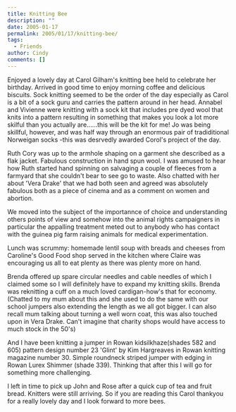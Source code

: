 ```yaml
---
title: Knitting Bee
description: ""
date: 2005-01-17
permalink: 2005/01/17/knitting-bee/
tags:
  - Friends
author: Cindy
comments: []
---
```


Enjoyed a lovely day at Carol Gilham\'s knitting bee held to celebrate
her birthday. Arrived in good time to enjoy morning coffee and delicious
biscuits. Sock knitting seemed to be the order of the day especially as
Carol is a bit of a sock guru and carries the pattern around in her
head. Annabel and Vivienne were knitting with a sock kit that includes
pre dyed wool that knits into a pattern resulting in something that
makes you look a lot more skilful than you actually are......this will
be the kit for me! Jo was being skillful, however, and was half way
through an enormous pair of tradiditional Norweigan socks -this was
desrvedly awarded Corol\'s project of the day.

Ruth Cory was up to the armhole shaping on a garment she described as a
flak jacket. Fabulous construction in hand spun wool. I was amused to
hear how Ruth started hand spinning on salvaging a couple of fleeces
from a farmyard that she couldn\'t bear to see go to waste. Also chatted
with her about \'Vera Drake\' that we had both seen and agreed was
absolutely fabulous both as a piece of cinema and as a comment on women
and abortion.

We moved into the subject of the importannce of choice and understanding
others points of view and somehow into the animal rights campaigners in
particular the appalling treatment meted out to anybody who has contact
with the guinea pig farm raising animals for medical experimentation.

Lunch was scrummy: homemade lentil soup with breads and cheeses from
Caroline\'s Good Food shop served in the kitchen where Claire was
encouraging us all to eat plenty as there was plenty more on hand.

Brenda offered up spare circular needles and cable needles of which I
claimed some so I will definitely have to expand my knitting skills.
Brenda was reknitting a cuff on a much loved cardigan-how\'s that for
economy.(Chatted to my mum about this and she used to do the same with
our school jumpers also extending the length as we all got bigger. I can
also recall mum talking about turning a well worn coat, this was also
touched upon in Vera Drake. Can\'t imagine that charity shops would have
access to much stock in the 50\'s)

And I have been knitting a jumper in Rowan kidsilkhaze(shades 582 and
605) pattern design number 23 \'Glint\' by Kim Hargreaves in Rowan
knitting magazine number 30. Simple roundneck striped jumper with edging
in Rowan Lurex Shimmer (shade 339). Thinking that after this I will go
for something more challenging.

I left in time to pick up John and Rose after a quick cup of tea and
fruit bread. Knitters were still arriving. So if you are reading this
Carol thankyou for a really lovely day and I look forward to more bees.

